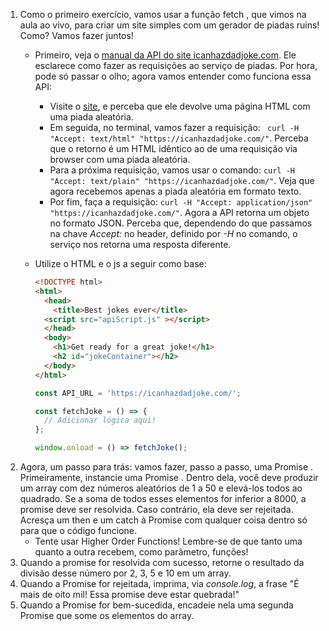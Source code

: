 1. Como o primeiro exercício, vamos usar a função fetch , que vimos na aula ao vivo, para criar um site simples com um gerador de piadas ruins! Como? Vamos fazer juntos!
    * Primeiro, veja o [manual da API do site icanhazdadjoke.com](https://icanhazdadjoke.com/api). Ele esclarece como fazer as requisições ao serviço de piadas. Por hora, pode só passar o olho; agora vamos entender como funciona essa API:
      * Visite o [site](https://icanhazdadjoke.com/), e perceba que ele devolve uma página HTML com uma piada aleatória.
      * Em seguida, no terminal, vamos fazer a requisição: ``` curl -H "Accept: text/html" "https://icanhazdadjoke.com/"```. Perceba que o retorno é um HTML idêntico ao de uma requisição via browser com uma piada aleatória.
      * Para a próxima requisição, vamos usar o comando: ```curl -H "Accept: text/plain" "https://icanhazdadjoke.com/"```. Veja que agora recebemos apenas a piada aleatória em formato texto.
      * Por fim, faça a requisição: ```curl -H "Accept: application/json" "https://icanhazdadjoke.com/"```. Agora a API retorna um objeto no formato JSON. Perceba que, dependendo do que passamos na chave _Accept:_ no header, definido por _-H_ no comando, o serviço nos retorna uma resposta diferente.
    * Utilize o HTML e o js a seguir como base:
      ~~~html
      <!DOCTYPE html>
      <html>
        <head>
          <title>Best jokes ever</title>
        <script src="apiScript.js" ></script>
        </head>
        <body>
          <h1>Get ready for a great joke!</h1>
          <h2 id="jokeContainer"></h2>
        </body>
      </html>
      ~~~

      ~~~js
      const API_URL = 'https://icanhazdadjoke.com/';

      const fetchJoke = () => {
        // Adicionar lógica aqui!
      };

      window.onload = () => fetchJoke();
      ~~~
2. Agora, um passo para trás: vamos fazer, passo a passo, uma Promise . Primeiramente, instancie uma Promise . Dentro dela, você deve produzir um array com dez números aleatórios de 1 a 50 e elevá-los todos ao quadrado. Se a soma de todos esses elementos for inferior a 8000, a promise deve ser resolvida. Caso contrário, ela deve ser rejeitada. Acresça um then e um catch à Promise com qualquer coisa dentro só para que o código funcione.
    * Tente usar Higher Order Functions! Lembre-se de que tanto uma quanto a outra recebem, como parâmetro, funções!
3. Quando a promise for resolvida com sucesso, retorne o resultado da divisão desse número por 2, 3, 5 e 10 em um array.
4. Quando a Promise for rejeitada, imprima, via _console.log_, a frase "É mais de oito mil! Essa promise deve estar quebrada!"
5. Quando a Promise for bem-sucedida, encadeie nela uma segunda Promise que some os elementos do array.